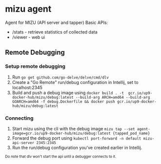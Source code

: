 # mizu agent
Agent for MIZU (API server and tapper)
Basic APIs:
* /stats - retrieve statistics of collected data
* /viewer - web ui

## Remote Debugging

### Setup remote debugging
1. Run `go get github.com/go-delve/delve/cmd/dlv`
2. Create a "Go Remote" run/debug configuration in Intellij, set to localhost:2345
3. Build and push a debug image using
   `docker build . -t  gcr.io/up9-docker-hub/mizu/debug:latest --build-arg ARCH=amd64 --build-arg GOARCH=amd64 -f debug.Dockerfile && docker push gcr.io/up9-docker-hub/mizu/debug:latest`

### Connecting
1. Start mizu using the cli with the debug
   image `mizu tap --set agent-image=gcr.io/up9-docker-hub/mizu/debug:latest {tapped_pod_name}`
2. Forward the debug port using `kubectl port-forward -n default mizu-api-server 2345:2345`
3. Run the run/debug configuration you've created earlier in Intellij.

<small>Do note that dlv won't start the api until a debugger connects to it.</small>
